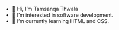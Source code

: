 - 👋 Hi, I’m Tamsanqa Thwala
- 👀 I’m interested in software development.
- 🌱 I’m currently learning HTML and CSS.

<!---
Tamsanqa743/Tamsanqa743 is a ✨ special ✨ repository because its `README.md` (this file) appears on your GitHub profile.
You can click the Preview link to take a look at your changes.
--->
